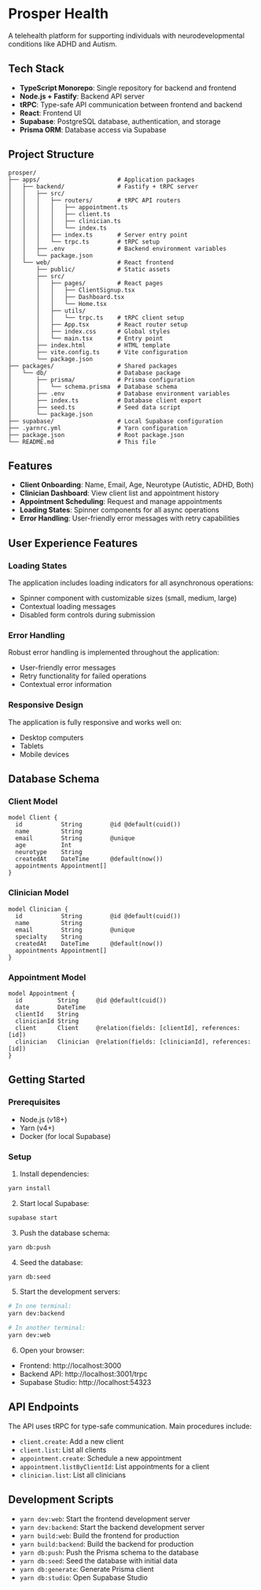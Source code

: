 # Prosper Health

A telehealth platform for supporting individuals with neurodevelopmental conditions like ADHD and Autism.

## Tech Stack

- **TypeScript Monorepo**: Single repository for backend and frontend
- **Node.js + Fastify**: Backend API server
- **tRPC**: Type-safe API communication between frontend and backend
- **React**: Frontend UI
- **Supabase**: PostgreSQL database, authentication, and storage
- **Prisma ORM**: Database access via Supabase

## Project Structure

```
prosper/
├── apps/                      # Application packages
│   ├── backend/               # Fastify + tRPC server
│   │   ├── src/
│   │   │   ├── routers/       # tRPC API routers
│   │   │   │   ├── appointment.ts
│   │   │   │   ├── client.ts
│   │   │   │   ├── clinician.ts
│   │   │   │   └── index.ts
│   │   │   ├── index.ts       # Server entry point
│   │   │   └── trpc.ts        # tRPC setup
│   │   ├── .env               # Backend environment variables
│   │   └── package.json
│   └── web/                   # React frontend
│       ├── public/            # Static assets
│       ├── src/
│       │   ├── pages/         # React pages
│       │   │   ├── ClientSignup.tsx
│       │   │   ├── Dashboard.tsx
│       │   │   └── Home.tsx
│       │   ├── utils/
│       │   │   └── trpc.ts    # tRPC client setup
│       │   ├── App.tsx        # React router setup
│       │   ├── index.css      # Global styles
│       │   └── main.tsx       # Entry point
│       ├── index.html         # HTML template
│       ├── vite.config.ts     # Vite configuration
│       └── package.json
├── packages/                  # Shared packages
│   └── db/                    # Database package
│       ├── prisma/            # Prisma configuration
│       │   └── schema.prisma  # Database schema
│       ├── .env               # Database environment variables
│       ├── index.ts           # Database client export
│       ├── seed.ts            # Seed data script
│       └── package.json
├── supabase/                  # Local Supabase configuration
├── .yarnrc.yml                # Yarn configuration
├── package.json               # Root package.json
└── README.md                  # This file
```

## Features

- **Client Onboarding**: Name, Email, Age, Neurotype (Autistic, ADHD, Both)
- **Clinician Dashboard**: View client list and appointment history
- **Appointment Scheduling**: Request and manage appointments
- **Loading States**: Spinner components for all async operations
- **Error Handling**: User-friendly error messages with retry capabilities

## User Experience Features

### Loading States
The application includes loading indicators for all asynchronous operations:
- Spinner component with customizable sizes (small, medium, large)
- Contextual loading messages
- Disabled form controls during submission

### Error Handling
Robust error handling is implemented throughout the application:
- User-friendly error messages
- Retry functionality for failed operations
- Contextual error information

### Responsive Design
The application is fully responsive and works well on:
- Desktop computers
- Tablets
- Mobile devices

## Database Schema

### Client Model
```prisma
model Client {
  id           String        @id @default(cuid())
  name         String
  email        String        @unique
  age          Int
  neurotype    String
  createdAt    DateTime      @default(now())
  appointments Appointment[]
}
```

### Clinician Model
```prisma
model Clinician {
  id           String        @id @default(cuid())
  name         String
  email        String        @unique
  specialty    String
  createdAt    DateTime      @default(now())
  appointments Appointment[]
}
```

### Appointment Model
```prisma
model Appointment {
  id          String     @id @default(cuid())
  date        DateTime
  clientId    String
  clinicianId String
  client      Client     @relation(fields: [clientId], references: [id])
  clinician   Clinician  @relation(fields: [clinicianId], references: [id])
}
```

## Getting Started

### Prerequisites
- Node.js (v18+)
- Yarn (v4+)
- Docker (for local Supabase)

### Setup

1. Install dependencies:
```bash
yarn install
```

2. Start local Supabase:
```bash
supabase start
```

3. Push the database schema:
```bash
yarn db:push
```

4. Seed the database:
```bash
yarn db:seed
```

5. Start the development servers:
```bash
# In one terminal:
yarn dev:backend

# In another terminal:
yarn dev:web
```

6. Open your browser:
- Frontend: http://localhost:3000
- Backend API: http://localhost:3001/trpc
- Supabase Studio: http://localhost:54323

## API Endpoints

The API uses tRPC for type-safe communication. Main procedures include:

- `client.create`: Add a new client
- `client.list`: List all clients
- `appointment.create`: Schedule a new appointment
- `appointment.listByClientId`: List appointments for a client
- `clinician.list`: List all clinicians

## Development Scripts

- `yarn dev:web`: Start the frontend development server
- `yarn dev:backend`: Start the backend development server
- `yarn build:web`: Build the frontend for production
- `yarn build:backend`: Build the backend for production
- `yarn db:push`: Push the Prisma schema to the database
- `yarn db:seed`: Seed the database with initial data
- `yarn db:generate`: Generate Prisma client
- `yarn db:studio`: Open Supabase Studio 